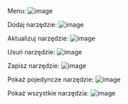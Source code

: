 Menu:
![image](https://github.com/user-attachments/assets/d57ee61b-d6e3-43e9-94f5-4d26509f67fb)

Dodaj narzędzie:
![image](https://github.com/user-attachments/assets/72cb3089-ef10-4f85-9977-eb0a702c2800)

Aktualizuj narzędzie:
![image](https://github.com/user-attachments/assets/dc2560ee-2cd0-419a-b5d1-135f96d609cf)

Usuń narzędzie:
![image](https://github.com/user-attachments/assets/0c33e4d6-b24f-4a3d-bc04-978aa1f5b69c)

Zapisz narzędzie: 
![image](https://github.com/user-attachments/assets/0ea0fb7b-d610-42cc-b0d9-dc1423069e89)

Pokaż pojedyncze narzędzie:
![image](https://github.com/user-attachments/assets/95f82d73-b1f5-4e5b-99bb-531ededb96d2)

Pokaż wszystkie narzędzia:
![image](https://github.com/user-attachments/assets/6f127a6a-9230-432c-98ef-590ee4beedb3)





